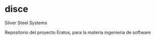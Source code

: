 # disce

Silver Steel Systems 

Repositorio del proyecto Eratos, para la materia ingenieria de software


